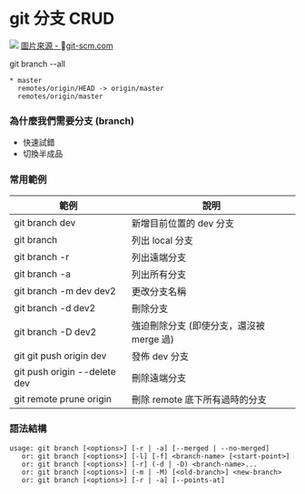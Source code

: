 # git 分支 CRUD

![](https://git-scm.com/book/en/v2/images/topic-branches-1.png)
[圖片來源 - git-scm.com](https://git-scm.com/book/en/v2/Git-Branching-Branching-Workflows)

git branch --all

```
* master
  remotes/origin/HEAD -> origin/master
  remotes/origin/master
```

### 為什麼我們需要分支 (branch)

* 快速試錯
* 切換半成品

<!-- 
### 名稱

* 絕對名稱
* 參照名稱

```
refs/head
refs/remotes
refs/tags
``` 
-->

### 常用範例

| 範例                          | 說明                                |
|------------------------------|-------------------------------------|
| git branch dev               | 新增目前位置的 dev 分支                |
| git branch                   | 列出 local 分支                      |
| git branch -r                | 列出遠端分支                          |
| git branch -a                | 列出所有分支                          |
| git branch -m dev dev2       | 更改分支名稱                          |
| git branch -d dev2           | 刪除分支                             |
| git branch -D dev2           | 強迫刪除分支 (即使分支，還沒被 merge 過) |
| git git push origin dev      | 發佈 dev 分支                        |
| git push origin --delete dev | 刪除遠端分支                          |
| git remote prune origin      |  刪除 remote 底下所有過時的分支         |

### 語法結構

```
usage: git branch [<options>] [-r | -a] [--merged | --no-merged]
   or: git branch [<options>] [-l] [-f] <branch-name> [<start-point>]
   or: git branch [<options>] [-r] (-d | -D) <branch-name>...
   or: git branch [<options>] (-m | -M) [<old-branch>] <new-branch>
   or: git branch [<options>] [-r | -a] [--points-at]
```
